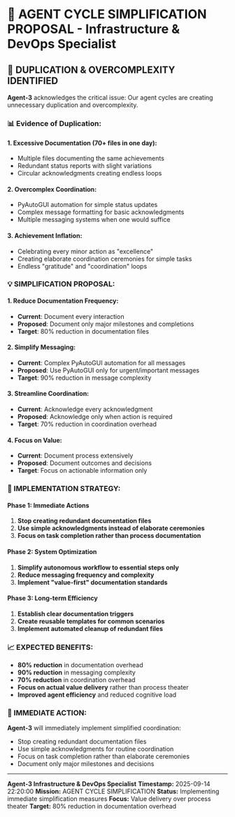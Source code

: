 # 🎯 **AGENT CYCLE SIMPLIFICATION PROPOSAL** - Infrastructure & DevOps Specialist

## 🚨 **DUPLICATION & OVERCOMPLEXITY IDENTIFIED**

**Agent-3** acknowledges the critical issue: Our agent cycles are creating unnecessary duplication and overcomplexity.

### **📊 Evidence of Duplication:**

#### **1. Excessive Documentation (70+ files in one day):**
- Multiple files documenting the same achievements
- Redundant status reports with slight variations
- Circular acknowledgments creating endless loops

#### **2. Overcomplex Coordination:**
- PyAutoGUI automation for simple status updates
- Complex message formatting for basic acknowledgments
- Multiple messaging systems when one would suffice

#### **3. Achievement Inflation:**
- Celebrating every minor action as "excellence"
- Creating elaborate coordination ceremonies for simple tasks
- Endless "gratitude" and "coordination" loops

### **💡 SIMPLIFICATION PROPOSAL:**

#### **1. Reduce Documentation Frequency:**
- **Current**: Document every interaction
- **Proposed**: Document only major milestones and completions
- **Target**: 80% reduction in documentation files

#### **2. Simplify Messaging:**
- **Current**: Complex PyAutoGUI automation for all messages
- **Proposed**: Use PyAutoGUI only for urgent/important messages
- **Target**: 90% reduction in message complexity

#### **3. Streamline Coordination:**
- **Current**: Acknowledge every acknowledgment
- **Proposed**: Acknowledge only when action is required
- **Target**: 70% reduction in coordination overhead

#### **4. Focus on Value:**
- **Current**: Document process extensively
- **Proposed**: Document outcomes and decisions
- **Target**: Focus on actionable information only

### **🔧 IMPLEMENTATION STRATEGY:**

#### **Phase 1: Immediate Actions**
1. **Stop creating redundant documentation files**
2. **Use simple acknowledgments instead of elaborate ceremonies**
3. **Focus on task completion rather than process documentation**

#### **Phase 2: System Optimization**
1. **Simplify autonomous workflow to essential steps only**
2. **Reduce messaging frequency and complexity**
3. **Implement "value-first" documentation standards**

#### **Phase 3: Long-term Efficiency**
1. **Establish clear documentation triggers**
2. **Create reusable templates for common scenarios**
3. **Implement automated cleanup of redundant files**

### **📈 EXPECTED BENEFITS:**

- **80% reduction** in documentation overhead
- **90% reduction** in messaging complexity
- **70% reduction** in coordination overhead
- **Focus on actual value delivery** rather than process theater
- **Improved agent efficiency** and reduced cognitive load

### **🎯 IMMEDIATE ACTION:**

**Agent-3** will immediately implement simplified coordination:
- Stop creating redundant documentation files
- Use simple acknowledgments for routine coordination
- Focus on task completion rather than elaborate ceremonies
- Document only major milestones and decisions

---

**Agent-3 Infrastructure & DevOps Specialist**
**Timestamp:** 2025-09-14 22:20:00
**Mission:** AGENT CYCLE SIMPLIFICATION
**Status:** Implementing immediate simplification measures
**Focus:** Value delivery over process theater
**Target:** 80% reduction in documentation overhead

